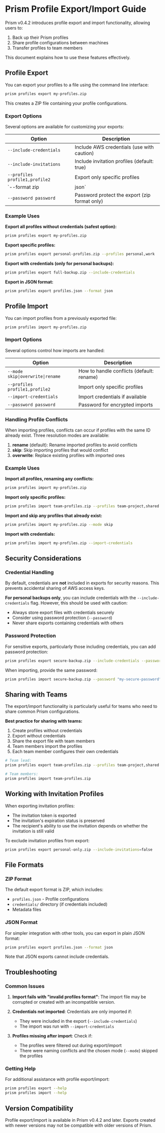 # Prism Profile Export/Import Guide

Prism v0.4.2 introduces profile export and import functionality, allowing users to:

1. Back up their Prism profiles
2. Share profile configurations between machines
3. Transfer profiles to team members

This document explains how to use these features effectively.

## Profile Export

You can export your profiles to a file using the command line interface:

```bash
prism profiles export my-profiles.zip
```

This creates a ZIP file containing your profile configurations.

### Export Options

Several options are available for customizing your exports:

| Option | Description |
|--------|-------------|
| `--include-credentials` | Include AWS credentials (use with caution) |
| `--include-invitations` | Include invitation profiles (default: true) |
| `--profiles profile1,profile2` | Export only specific profiles |
| `--format zip|json` | Export format (default: zip) |
| `--password password` | Password protect the export (zip format only) |

### Example Uses

**Export all profiles without credentials (safest option):**
```bash
prism profiles export my-profiles.zip
```

**Export specific profiles:**
```bash
prism profiles export personal-profiles.zip --profiles personal,work
```

**Export with credentials (only for personal backups):**
```bash
prism profiles export full-backup.zip --include-credentials
```

**Export in JSON format:**
```bash
prism profiles export profiles.json --format json
```

## Profile Import

You can import profiles from a previously exported file:

```bash
prism profiles import my-profiles.zip
```

### Import Options

Several options control how imports are handled:

| Option | Description |
|--------|-------------|
| `--mode skip\|overwrite\|rename` | How to handle conflicts (default: rename) |
| `--profiles profile1,profile2` | Import only specific profiles |
| `--import-credentials` | Import credentials if available |
| `--password password` | Password for encrypted imports |

### Handling Profile Conflicts

When importing profiles, conflicts can occur if profiles with the same ID already exist. Three resolution modes are available:

1. **rename** (default): Rename imported profiles to avoid conflicts
2. **skip**: Skip importing profiles that would conflict
3. **overwrite**: Replace existing profiles with imported ones

### Example Uses

**Import all profiles, renaming any conflicts:**
```bash
prism profiles import my-profiles.zip
```

**Import only specific profiles:**
```bash
prism profiles import team-profiles.zip --profiles team-project,shared
```

**Import and skip any profiles that already exist:**
```bash
prism profiles import my-profiles.zip --mode skip
```

**Import with credentials:**
```bash
prism profiles import my-profiles.zip --import-credentials
```

## Security Considerations

### Credential Handling

By default, credentials are **not** included in exports for security reasons. This prevents accidental sharing of AWS access keys.

**For personal backups only**, you can include credentials with the `--include-credentials` flag. However, this should be used with caution:

- Always store export files with credentials securely
- Consider using password protection (`--password`)
- Never share exports containing credentials with others

### Password Protection

For sensitive exports, particularly those including credentials, you can add password protection:

```bash
prism profiles export secure-backup.zip --include-credentials --password "my-secure-password"
```

When importing, provide the same password:

```bash
prism profiles import secure-backup.zip --password "my-secure-password"
```

## Sharing with Teams

The export/import functionality is particularly useful for teams who need to share common Prism configurations.

**Best practice for sharing with teams:**

1. Create profiles without credentials
2. Export without credentials
3. Share the export file with team members
4. Team members import the profiles
5. Each team member configures their own credentials

```bash
# Team lead:
prism profiles export team-profiles.zip --profiles team-project,shared

# Team members:
prism profiles import team-profiles.zip
```

## Working with Invitation Profiles

When exporting invitation profiles:

- The invitation token is exported
- The invitation's expiration status is preserved
- The recipient's ability to use the invitation depends on whether the invitation is still valid

To exclude invitation profiles from export:

```bash
prism profiles export personal-only.zip --include-invitations=false
```

## File Formats

### ZIP Format

The default export format is ZIP, which includes:

- `profiles.json` - Profile configurations
- `credentials/` directory (if credentials included)
- Metadata files

### JSON Format

For simpler integration with other tools, you can export in plain JSON format:

```bash
prism profiles export profiles.json --format json
```

Note that JSON exports cannot include credentials.

## Troubleshooting

### Common Issues

1. **Import fails with "invalid profiles format"**: The import file may be corrupted or created with an incompatible version.

2. **Credentials not imported**: Credentials are only imported if:
   - They were included in the export (`--include-credentials`)
   - The import was run with `--import-credentials`

3. **Profiles missing after import**: Check if:
   - The profiles were filtered out during export/import
   - There were naming conflicts and the chosen mode (`--mode`) skipped the profiles

### Getting Help

For additional assistance with profile export/import:

```bash
prism profiles export --help
prism profiles import --help
```

## Version Compatibility

Profile export/import is available in Prism v0.4.2 and later. Exports created with newer versions may not be compatible with older versions of Prism.